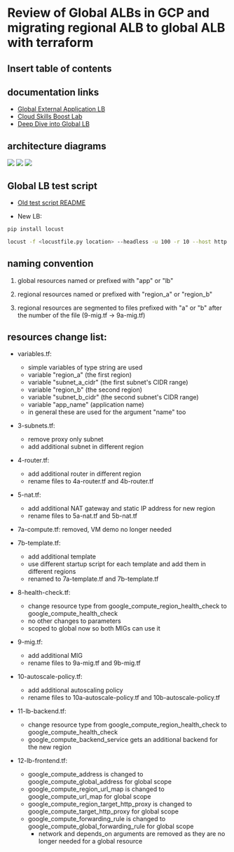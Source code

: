 # Review of Global ALBs in GCP and migrating regional ALB to global ALB with terraform 

## Insert table of contents

## documentation links

- [Global External Application LB](https://cloud.google.com/load-balancing/docs/https/setup-global-ext-https-compute)
- [Cloud Skills Boost Lab](https://www.cloudskillsboost.google/focuses/1232?catalog_rank=%7B%22rank%22%3A2%2C%22num_filters%22%3A0%2C%22has_search%22%3Atrue%7D&parent=catalog&search_id=44407083)
- [Deep Dive into Global LB](https://cloud.google.com/blog/topics/developers-practitioners/google-cloud-global-external-https-load-balancer-deep-dive)

## architecture diagrams
![](https://github.com/aaron-dm-mcdonald/class6.5-notes/blob/main/060325/assets/console-to-tf-map.PNG)
![](https://github.com/aaron-dm-mcdonald/class6.5-notes/blob/main/060325/assets/GCP%2BGlobal%2BLB%2Bcomponents.png)
![](https://github.com/aaron-dm-mcdonald/class6.5-notes/blob/main/060325/assets/global-lb-v2.svg)

## Global LB test script
- [Old test script README](../041925/README.md)

- New LB:
 ```bash
 pip install locust
 
 locust -f <locustfile.py location> --headless -u 100 -r 10 --host http://<LB IP ADDRESS>
```


## naming convention

1) global resources named or prefixed with "app" or "lb"

2) regional resources named or prefixed with "region_a" or "region_b"

3) regional resources are segmented to files prefixed with "a" or "b" after the number of the file (9-mig.tf -> 9a-mig.tf)

## resources change list:
- variables.tf:
    - simple variables of type string are used
    - variable "region_a"       (the first region)
    - variable "subnet_a_cidr"  (the first subnet's CIDR range)
    - variable "region_b"       (the second region)
    - variable "subnet_b_cidr"  (the second subnet's CIDR range)
    - variable "app_name"       (application name)
    - in general these are used for the argument "name" too

- 3-subnets.tf: 
    - remove proxy only subnet
    - add additional subnet in different region

- 4-router.tf:
    - add additional router in different region
    - rename files to 4a-router.tf and 4b-router.tf

- 5-nat.tf:
    - add additional NAT gateway and static IP address for new region
    - rename files to 5a-nat.tf and 5b-nat.tf

- 7a-compute.tf: removed, VM demo no longer needed

- 7b-template.tf: 
    - add additional template
    - use different startup script for each template and add them in different regions
    - renamed to 7a-template.tf and 7b-template.tf

- 8-health-check.tf: 
    - change resource type from google_compute_region_health_check to google_compute_health_check
    - no other changes to parameters
    - scoped to global now so both MIGs can use it

- 9-mig.tf:
    - add additional MIG 
    - rename files to 9a-mig.tf and 9b-mig.tf

- 10-autoscale-policy.tf:
    - add additional autoscaling policy
    - rename files to 10a-autoscale-policy.tf and 10b-autoscale-policy.tf

- 11-lb-backend.tf:
    - change resource type from google_compute_region_health_check to google_compute_health_check
    - google_compute_backend_service gets an additional backend for the new region

- 12-lb-frontend.tf:
    - google_compute_address is changed to google_compute_global_address for global scope
    - google_compute_region_url_map is changed to google_compute_url_map for global scope
    - google_compute_region_target_http_proxy is changed to google_compute_target_http_proxy for global scope
    - google_compute_forwarding_rule is changed to google_compute_global_forwarding_rule for global scope
        - network and depends_on arguments are removed as they are no longer needed for a global resource

